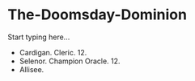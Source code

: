 # The-Doomsday-Dominion

Start typing here...

- Cardigan. Cleric. 12.
- Selenor. Champion Oracle. 12.
- Allisee. 

